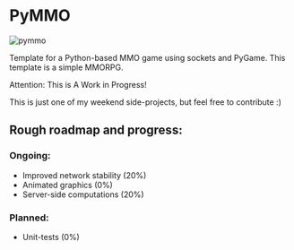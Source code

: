 # PyMMO

![pymmo](https://github.com/luisoutomaior/pymmo/blob/main/pymmo.png?raw=true)


Template for a Python-based MMO game using sockets and PyGame. This template is a simple MMORPG. 

Attention: This is A Work in Progress! 

This is just one of my weekend side-projects, but feel free to contribute :)


## Rough roadmap and progress:

### Ongoing:
- Improved network stability (20%)
- Animated graphics (0%)
- Server-side computations (20%)

### Planned:
- Unit-tests (0%)
